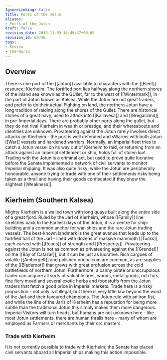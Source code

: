 ```yaml
---
IgnoreLinking: false
Title: Ports of the Jotun
aliases:
- Ports_of_the_Jotun
draft: false
revision_date: 2018-11-09 16:49:37+00:00
revision_id: 69746
tags:
- Review
- The-World
---
```


## Overview
There is one port of the [[Jotun]] available to characters with the [[Fleet]] resource; Kierheim. The fortified port lies halfway along the northern shores of the inland sea known as the GUllet, far to the west of [[Wintermark]], in the part of Jotun known as Kalsea. 
While the Jotun are not great traders, and prefer to do their actual Fighting on land, the northern Jotun have a long tradition of raiding along the shores of the Gullet. There are historical stories of a great navy, used to attack into [[Kallavesa]] and [[Bregasland]] in pre-Imperial days. There are probably other ports along the gullet, but they do not rival Kierheim in wealth or prestige, and their whereabouts and identities are unknown.
Privateering against the Jotun rarely involves direct attacks on Kierheim - the port is well defended and sWarms with both Jotun [[War]] vessels and hardened warriors. Normally, an Imperial fleet tries to catch a Jotun vessel on its way out of Kierheim to raid, or returning from an attack against an Imperial settlement or ship, holds full of stolen loot.
Trading with the Jotun is a criminal act, but used to prove quite lucrative before the Senate implemented a network of civil servants to monitor Imperial shipping. It was also quite risky; while the Jotun are peripherally honourable, anyone trying to trade with one of their settlements risks being taken as a thrall and having their goods confiscated if they show the slightest [[Weakness]].
## Kierheim (Southern Kalsea)
Mighty Kierheim is a walled town with long quays built along the entire side of a great fjord. Ruled by the Jarl of Kierheim, whose [[Family]] line stretches back to the Earliest days of the Jotun, it is a centre for ship-building and a common anchor for war-ships and the rare Jotun trading vessels. The best-known landmark is the great avenue that leads up to the fortified hall of the Jarl - lined with dozens of massive mammoth [[Tusks]], each carved with [[Runes]] of strength and [[Prosperity]].
Privateering against the Jotun is not as common as privateering against the [[Grendel]] on the [[Bay of Catazar]], but it can be just as lucrative. Rich cargoes of volatile [[Ambergelt]] and polished orichalcum are common, as are supplies of the [[Bladeroot]] that grows with great profusion across the cold battlefields of northern Jotun. Furthermore, a canny pirate or unscrupulous trader can acquire all sorts of valuable ores, woods, metal goods, rich furs, fine fiery mead and several exotic herbs and foodstuffs from the Jotun traders that fetch a good price in Imperial markets.
Trade here is a risky proposition - not only is it illegal, but there is very little law beyond the word of the Jarl and their favoured champions. The Jotun rule with an iron fist, and while the line of the Jarls of Kierheim has a reputation for being more subtle than the traditional Jotun this simply makes them more dangerous. Imperial Visitors will turn heads, but humans are not unknown here - like most Jotun settlements, there are human thralls here - many of whom are employed as Farmers or merchants by their orc masters. 
### Trade with Kierheim
It is not currently possible to trade with Kierheim; the Senate has placed civil servants aboard all Imperial ships making this action impossible.